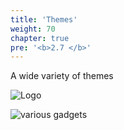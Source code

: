 ```yaml
---
title: 'Themes'
weight: 70
chapter: true
pre: '<b>2.7 </b>'
---
```


A wide variety of themes

![Logo](/img/goblin-blupi-themes.png?width=650px&lightbox=false)

![various gadgets](/img/theme.samples.png?lightbox=false)
